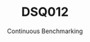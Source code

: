 ---
layout: default
title: DSQ012
subtitle: Continuous Benchmarking
selected: TPC-DS
expanded: Benchmarking
benchmark: /individual_results/DSQ012.html
---